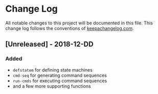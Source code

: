 # Change Log
All notable changes to this project will be documented in this file. This change log follows the conventions of [keepachangelog.com](http://keepachangelog.com/).

## [Unreleased] - 2018-12-DD
### Added
- `defstatem` for defining state machines
- `cmd-seq` for generating command sequences
- `run-cmds` for executing command sequences
- and a few more supporting functions

<!-- [Unreleased]: https://github.com/your-name/test.check.statem/compare/0.1.1...HEAD -->
<!-- [0.1.1]: https://github.com/your-name/test.check.statem/compare/0.1.0...0.1.1 -->
